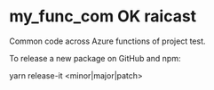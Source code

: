 # my_func_com  OK raicast

Common code across Azure functions of project test.


To release a new package on GitHub and npm:

yarn release-it <minor|major|patch>

